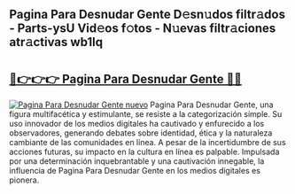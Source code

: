 ## Pagina Para Desnudar Gente D𝚎sn𝚞dos filtr𝚊dos - Parts-ysU Vid𝚎os f𝚘tos - N𝚞evas filtr𝚊ciones atr𝚊ctivas wb1lq

# <h2><a href="http://mb6hoeo.tromn.icu/?c=Pagina+Para+Desnudar+Gente">🔗👉👉👉 Pagina Para Desnudar Gente 🔗🔗</a></h2>

[![Pagina Para Desnudar Gente nuevo](https://i.imgur.com/pEAQMta.gif)](http://mb6hoeo.tromn.icu/?c=Pagina+Para+Desnudar+Gente)
Pagina Para Desnudar Gente, una figura multifacética y estimulante, se resiste a la categorización simple. Su uso innovador de los medios digitales ha cautivado y enfurecido a los observadores, generando debates sobre identidad, ética y la naturaleza cambiante de las comunidades en línea. A pesar de la incertidumbre de sus acciones futuras, su impacto en la cultura en línea es palpable. Impulsada por una determinación inquebrantable y una cautivación innegable, la influencia de Pagina Para Desnudar Gente en los medios digitales es pionera.

